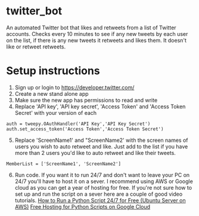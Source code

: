 # twitter_bot
An automated Twitter bot that likes and retweets from a list of Twitter accounts. Checks every 10 minutes to see if any new tweets by each user on the list, if there is any new tweets it retweets and likes them. It doesn't like or retweet retweets. 

# Setup instructions

1. Sign up or login to https://developer.twitter.com/
2. Create a new stand alone app
3. Make sure the new app has permissions to read and write
4. Replace 'API key', 'API key secret', 'Access Token' and 'Access Token Secret' with your version of each
```
auth = tweepy.OAuthHandler('API Key','API Key Secret')
auth.set_access_token('Access Token','Access Token Secret')
```
5. Replace 'ScreenName1' and "ScreenName2' with the screen names of users you wish to auto retweet and like. Just add to the list if you have more than 2 users you'd like to auto retweet and like their tweets.
```
MemberList = ['ScreenName1', 'ScreenName2']
```
6. Run code. If you want it to run 24/7 and don't want to leave your PC on 24/7 you'll have to host it on a sever. I recommend using AWS or Google cloud as you can get a year of hosting for free. If you're not sure how to set up and run the script on a sever here are a couple of good video tutorials. 
[How to Run a Python Script 24/7 for Free (Ubuntu Server on AWS)](https://www.youtube.com/watch?v=BYvKv3kM9pk&ab_channel=CameronCobb)
[Free Hosting for Python Scripts on Google Cloud](https://www.youtube.com/watch?v=5OL7fu2R4M8&t=144s&ab_channel=JayMartMedia)

